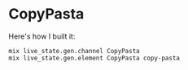 # CopyPasta

Here's how I built it:

```
mix live_state.gen.channel CopyPasta
mix live_state.gen.element CopyPasta copy-pasta
```

